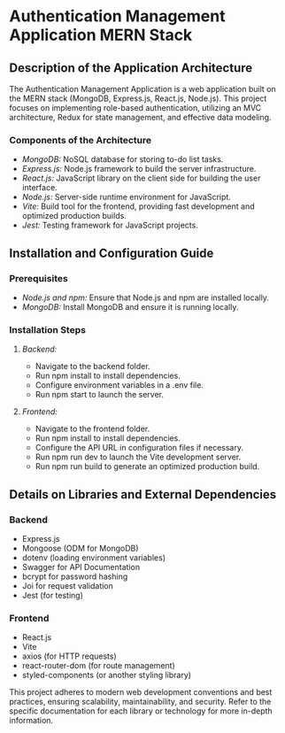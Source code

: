 # Authentication Management Application MERN Stack

## Description of the Application Architecture

The Authentication Management Application is a web application built on the MERN stack (MongoDB, Express.js, React.js, Node.js). This project focuses on implementing role-based authentication, utilizing an MVC architecture, Redux for state management, and effective data modeling.

### Components of the Architecture

- *MongoDB:* NoSQL database for storing to-do list tasks.
- *Express.js:* Node.js framework to build the server infrastructure.
- *React.js:* JavaScript library on the client side for building the user interface.
- *Node.js:* Server-side runtime environment for JavaScript.
- *Vite:* Build tool for the frontend, providing fast development and optimized production builds.
- *Jest:* Testing framework for JavaScript projects.

## Installation and Configuration Guide

### Prerequisites

- *Node.js and npm:* Ensure that Node.js and npm are installed locally.
- *MongoDB:* Install MongoDB and ensure it is running locally.

### Installation Steps

1. *Backend:*
   - Navigate to the backend folder.
   - Run npm install to install dependencies.
   - Configure environment variables in a .env file.
   - Run npm start to launch the server.

2. *Frontend:*
   - Navigate to the frontend folder.
   - Run npm install to install dependencies.
   - Configure the API URL in configuration files if necessary.
   - Run npm run dev to launch the Vite development server.
   - Run npm run build to generate an optimized production build.

## Details on Libraries and External Dependencies

### Backend

- Express.js
- Mongoose (ODM for MongoDB)
- dotenv (loading environment variables)
- Swagger for API Documentation
- bcrypt for password hashing
- Joi for request validation
- Jest (for testing)

### Frontend                              

- React.js
- Vite
- axios (for HTTP requests)
- react-router-dom (for route management)
- styled-components (or another styling library)

This project adheres to modern web development conventions and best practices, ensuring scalability, maintainability, and security. Refer to the specific documentation for each library or technology for more in-depth information.
